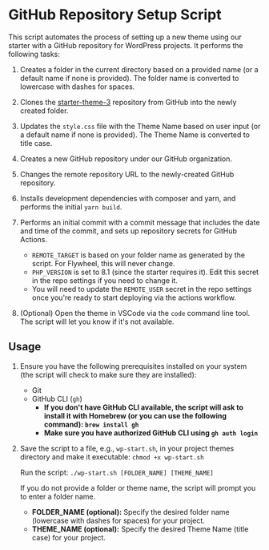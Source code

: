 # GitHub Repository Setup Script

This script automates the process of setting up a new theme using our starter with a GitHub repository for WordPress projects. It performs the following tasks:

1. Creates a folder in the current directory based on a provided name (or a default name if none is provided). The folder name is converted to lowercase with dashes for spaces.

2. Clones the [starter-theme-3](https://github.com/Vincent-Design-Inc/starter-theme-3) repository from GitHub into the newly created folder.

3. Updates the `style.css` file with the Theme Name based on user input (or a default name if none is provided). The Theme Name is converted to title case.

4. Creates a new GitHub repository under our GitHub organization.

5. Changes the remote repository URL to the newly-created GitHub repository.

6. Installs development dependencies with composer and yarn, and performs the initial `yarn build`.

7. Performs an initial commit with a commit message that includes the date and time of the commit, and sets up repository secrets for GitHub Actions.
   - `REMOTE_TARGET` is based on your folder name as generated by the script.  For Flywheel, this will never change.
   - `PHP_VERSION` is set to 8.1 (since the starter requires it).  Edit this secret in the repo settings if you need to change it.
   - You will need to update the `REMOTE_USER` secret in the repo settings once you're ready to start deploying via the actions workflow.

8. (Optional) Open the theme in VSCode via the `code` command line tool.  The script will let you know if it's not available.

## Usage
1. Ensure you have the following prerequisites installed on your system (the script will check to make sure they are installed):
   - Git
   - GitHub CLI (`gh`)
     - **If you don't have GitHub CLI available, the script will ask to install it with Homebrew (or you can use the following command): `brew install gh`**
     - **Make sure you have authorized GitHub CLI using `gh auth login`**

2. Save the script to a file, e.g., `wp-start.sh`, in your project themes directory and make it executable:
   `chmod +x wp-start.sh`

    Run the script:
    `./wp-start.sh [FOLDER_NAME] [THEME_NAME]`

    If you do not provide a folder or theme name, the script will prompt you to enter a folder name.

    - **FOLDER_NAME (optional):** Specify the desired folder name (lowercase with dashes for spaces) for your project.
    - **THEME_NAME (optional):** Specify the desired Theme Name (title case) for your project.
